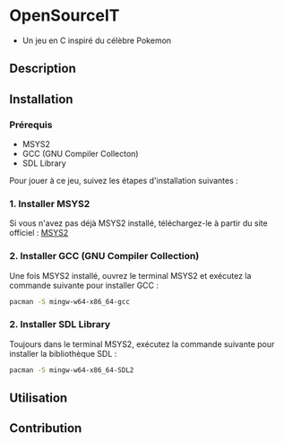 # OpenSourceIT

- Un jeu en C inspiré du célèbre Pokemon 

## Description

## Installation 

### Prérequis
* MSYS2
* GCC (GNU Compiler Collecton)
* SDL Library

Pour jouer à ce jeu, suivez les étapes d'installation suivantes : 

### 1. Installer MSYS2

Si vous n'avez pas déjà MSYS2 installé, téléchargez-le à partir du site officiel : [MSYS2](https://www.msys2.org/)

### 2. Installer GCC (GNU Compiler Collection)

Une fois MSYS2 installé, ouvrez le terminal MSYS2 et exécutez la commande suivante pour installer GCC :

```bash
pacman -S mingw-w64-x86_64-gcc
```
### 2. Installer SDL Library
Toujours dans le terminal MSYS2, exécutez la commande suivante pour installer la bibliothèque SDL :

```bash
pacman -S mingw-w64-x86_64-SDL2
```

## Utilisation

## Contribution
